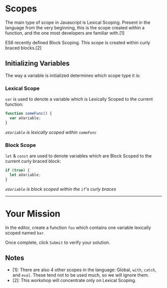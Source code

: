 # Scopes

The main type of scope in Javascript is Lexical Scoping. Present in the language
from the very beginning, this is the scope created within a function, and the
one most developers are familiar with.[1]

ES6 recently defined Block Scoping. This scope is created within curly braced
blocks.[2]

## Initializing Variables

The way a variable is initialized determines which scope type it is:

### Lexical Scope

`var` is used to denote a variable which is Lexically Scoped to the current
function:

```js
function someFunc() {
  var aVariable;
}
```

*`aVariable` is lexically scoped within `someFunc`*

### Block Scope

`let` & `const` are used to denote variables which are Block Scoped to the
current curly braced block:

```js
if (true) {
  let aVariable;
}
```

*`aVariable` is block scoped within the `if`'s curly braces*

----

# Your Mission

In the editor, create a function `foo` which contains one variable lexically
scoped named `bar`.

Once complete, click `Submit` to verify your
solution.

## Notes

 * [1]: There are also 4 other scopes in the language: Global, `with`, `catch`,
        and `eval`. These tend not to be used much, so we will ignore them.
 * [2]: This workshop will concentrate only on Lexical Scoping.
